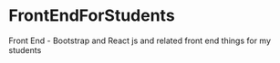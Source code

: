 # FrontEndForStudents
Front End - Bootstrap and React js and related front end things for my students

